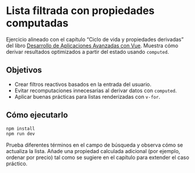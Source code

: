 # Lista filtrada con propiedades computadas

Ejercicio alineado con el capítulo “Ciclo de vida y propiedades derivadas” del libro [Desarrollo de Aplicaciones Avanzadas con Vue](https://salesmendesandre.github.io/daa_vue/main/vue/p2c5_ciclo_de_vida_y_computed.html). Muestra cómo derivar resultados optimizados a partir del estado usando `computed`.

## Objetivos
- Crear filtros reactivos basados en la entrada del usuario.
- Evitar recomputaciones innecesarias al derivar datos con `computed`.
- Aplicar buenas prácticas para listas renderizadas con `v-for`.

## Cómo ejecutarlo
```bash
npm install
npm run dev
```

Prueba diferentes términos en el campo de búsqueda y observa cómo se actualiza la lista. Añade una propiedad calculada adicional (por ejemplo, ordenar por precio) tal como se sugiere en el capítulo para extender el caso práctico.

